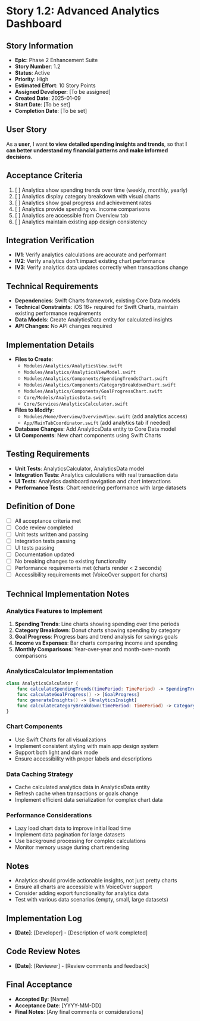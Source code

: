 # Story 1.2: Advanced Analytics Dashboard

## Story Information
- **Epic**: Phase 2 Enhancement Suite
- **Story Number**: 1.2
- **Status**: Active
- **Priority**: High
- **Estimated Effort**: 10 Story Points
- **Assigned Developer**: [To be assigned]
- **Created Date**: 2025-01-09
- **Start Date**: [To be set]
- **Completion Date**: [To be set]

## User Story
As a **user**,
I want **to view detailed spending insights and trends**,
so that **I can better understand my financial patterns and make informed decisions**.

## Acceptance Criteria
1. [ ] Analytics show spending trends over time (weekly, monthly, yearly)
2. [ ] Analytics display category breakdown with visual charts
3. [ ] Analytics show goal progress and achievement rates
4. [ ] Analytics provide spending vs. income comparisons
5. [ ] Analytics are accessible from Overview tab
6. [ ] Analytics maintain existing app design consistency

## Integration Verification
- **IV1**: Verify analytics calculations are accurate and performant
- **IV2**: Verify analytics don't impact existing chart performance
- **IV3**: Verify analytics data updates correctly when transactions change

## Technical Requirements
- **Dependencies**: Swift Charts framework, existing Core Data models
- **Technical Constraints**: iOS 16+ required for Swift Charts, maintain existing performance requirements
- **Data Models**: Create AnalyticsData entity for calculated insights
- **API Changes**: No API changes required

## Implementation Details
- **Files to Create**: 
  - `Modules/Analytics/AnalyticsView.swift`
  - `Modules/Analytics/AnalyticsViewModel.swift`
  - `Modules/Analytics/Components/SpendingTrendsChart.swift`
  - `Modules/Analytics/Components/CategoryBreakdownChart.swift`
  - `Modules/Analytics/Components/GoalProgressChart.swift`
  - `Core/Models/AnalyticsData.swift`
  - `Core/Services/AnalyticsCalculator.swift`
- **Files to Modify**: 
  - `Modules/Home/Overview/OverviewView.swift` (add analytics access)
  - `App/MainTabCoordinator.swift` (add analytics tab if needed)
- **Database Changes**: Add AnalyticsData entity to Core Data model
- **UI Components**: New chart components using Swift Charts

## Testing Requirements
- **Unit Tests**: AnalyticsCalculator, AnalyticsData model
- **Integration Tests**: Analytics calculations with real transaction data
- **UI Tests**: Analytics dashboard navigation and chart interactions
- **Performance Tests**: Chart rendering performance with large datasets

## Definition of Done
- [ ] All acceptance criteria met
- [ ] Code review completed
- [ ] Unit tests written and passing
- [ ] Integration tests passing
- [ ] UI tests passing
- [ ] Documentation updated
- [ ] No breaking changes to existing functionality
- [ ] Performance requirements met (charts render < 2 seconds)
- [ ] Accessibility requirements met (VoiceOver support for charts)

## Technical Implementation Notes

### Analytics Features to Implement
1. **Spending Trends**: Line charts showing spending over time periods
2. **Category Breakdown**: Donut charts showing spending by category
3. **Goal Progress**: Progress bars and trend analysis for savings goals
4. **Income vs Expenses**: Bar charts comparing income and spending
5. **Monthly Comparisons**: Year-over-year and month-over-month comparisons

### AnalyticsCalculator Implementation
```swift
class AnalyticsCalculator {
    func calculateSpendingTrends(timePeriod: TimePeriod) -> SpendingTrends
    func calculateGoalProgress() -> [GoalProgress]
    func generateInsights() -> [AnalyticsInsight]
    func calculateCategoryBreakdown(timePeriod: TimePeriod) -> CategoryBreakdown
}
```

### Chart Components
- Use Swift Charts for all visualizations
- Implement consistent styling with main app design system
- Support both light and dark mode
- Ensure accessibility with proper labels and descriptions

### Data Caching Strategy
- Cache calculated analytics data in AnalyticsData entity
- Refresh cache when transactions or goals change
- Implement efficient data serialization for complex chart data

### Performance Considerations
- Lazy load chart data to improve initial load time
- Implement data pagination for large datasets
- Use background processing for complex calculations
- Monitor memory usage during chart rendering

## Notes
- Analytics should provide actionable insights, not just pretty charts
- Ensure all charts are accessible with VoiceOver support
- Consider adding export functionality for analytics data
- Test with various data scenarios (empty, small, large datasets)

## Implementation Log
- **[Date]**: [Developer] - [Description of work completed]

## Code Review Notes
- **[Date]**: [Reviewer] - [Review comments and feedback]

## Final Acceptance
- **Accepted By**: [Name]
- **Acceptance Date**: [YYYY-MM-DD]
- **Final Notes**: [Any final comments or considerations]
